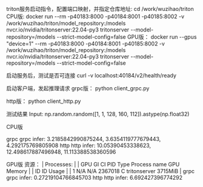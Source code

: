 triton服务启动指令，配置端口映射，并指定仓库地址:
cd /work/wuzihao/triton
CPU版:
docker run --rm -p40183:8000 -p40184:8001 -p40185:8002 -v /work/wuzihao/triton/model_repository:/models nvcr.io/nvidia/tritonserver:22.04-py3 tritonserver --model-repository=/models --strict-model-config=false
GPU版：
docker run --gpus "device=1" --rm -p40183:8000 -p40184:8001 -p40185:8002 -v /work/wuzihao/triton/model_repository:/models nvcr.io/nvidia/tritonserver:22.04-py3 tritonserver --model-repository=/models --strict-model-config=false

启动服务后，测试是否可连接
curl -v localhost:40184/v2/health/ready

启动客户端，发起推理请求
grpc版：
python client_grpc.py

http版：
python client_http.py

测试结果
Input: np.random.random([1, 1, 128, 160, 112]).astype(np.float32)

CPU版

grpc
grpc infer: 3.2185842990875244, 3.6354119777679443,  4.292175769805908
http
http infer: 10.05390453338623, 12.498617887496948, 11.113388538360596

GPU版
资源：
| Processes:                                                                  |
|  GPU   GI   CI        PID   Type   Process name                  GPU Memory |
|        ID   ID                                                   Usage      |
|    1   N/A  N/A   2367018      C   tritonserver                     3715MiB |
grpc
grpc infer: 0.27219104766845703
http
http infer: 6.692427396774292
